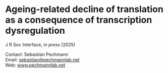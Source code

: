 # Ageing-related decline of translation as a consequence of transcription dysregulation

J R Soc Interface, <em>in press</em> (2025)

Contact: Sebastian Pechmann\
Email: sebastian@pechmannlab.net\
Web: www.pechmannlab.net 
